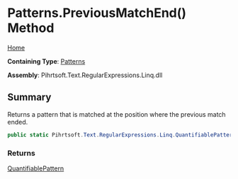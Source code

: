# Patterns\.PreviousMatchEnd\(\) Method

[Home](../../../../../../README.md)

**Containing Type**: [Patterns](../README.md)

**Assembly**: Pihrtsoft\.Text\.RegularExpressions\.Linq\.dll

## Summary

Returns a pattern that is matched at the position where the previous match ended\.

```csharp
public static Pihrtsoft.Text.RegularExpressions.Linq.QuantifiablePattern PreviousMatchEnd()
```

### Returns

[QuantifiablePattern](../../QuantifiablePattern/README.md)

